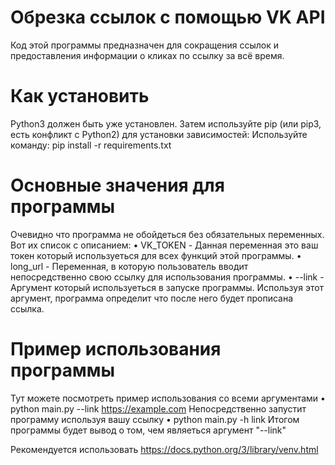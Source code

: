 # Обрезка ссылок с помощью VK API

Код этой программы предназначен для сокращения ссылок и предоставления информации о кликах по ссылку за всё время.

# Как установить

Python3 должен быть уже установлен. Затем используйте pip (или pip3, есть конфликт с Python2) для установки зависимостей:
Используйте команду:
pip install -r requirements.txt
# Основные значения для программы
Очевидно что программа не обойдеться без обязательных переменных. Вот их список с описанием:
• VK_TOKEN - Данная переменная это ваш токен который используеться для всех функций этой программы.
• long_url - Переменная, в которую пользователь вводит непосредственно свою ссылку для использования программы.
• --link - Аргумент который используеться в запуске программы. Используя этот аргумент, программа определит что после него будет прописана ссылка.

# Пример использования программы
Тут можете посмотреть пример использования со всеми аргументами
• python main.py --link https://example.com
Непосредственно запустит программу используя вашу ссылку
• python main.py -h link
Итогом программы будет вывод о том, чем являеться аргумент "--link"

Рекомендуется использовать https://docs.python.org/3/library/venv.html

